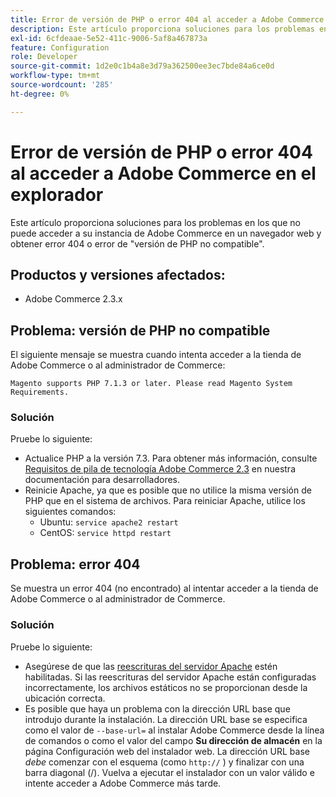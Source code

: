 ```yaml
---
title: Error de versión de PHP o error 404 al acceder a Adobe Commerce en el explorador
description: Este artículo proporciona soluciones para los problemas en los que no puede acceder a su instancia de Adobe Commerce en un navegador web y obtener error 404 o error de "versión de PHP no compatible".
exl-id: 6cfdeaae-5e52-411c-9006-5af8a467873a
feature: Configuration
role: Developer
source-git-commit: 1d2e0c1b4a8e3d79a362500ee3ec7bde84a6ce0d
workflow-type: tm+mt
source-wordcount: '285'
ht-degree: 0%

---
```


# Error de versión de PHP o error 404 al acceder a Adobe Commerce en el explorador

Este artículo proporciona soluciones para los problemas en los que no puede acceder a su instancia de Adobe Commerce en un navegador web y obtener error 404 o error de &quot;versión de PHP no compatible&quot;.

## Productos y versiones afectados:

* Adobe Commerce 2.3.x

## Problema: versión de PHP no compatible

El siguiente mensaje se muestra cuando intenta acceder a la tienda de Adobe Commerce o al administrador de Commerce:

`Magento supports PHP 7.1.3 or later. Please read Magento System Requirements.`

### Solución

Pruebe lo siguiente:

* Actualice PHP a la versión 7.3. Para obtener más información, consulte [Requisitos de pila de tecnología Adobe Commerce 2.3](https://devdocs.magento.com/guides/v2.3/install-gde/system-requirements.html#php) en nuestra documentación para desarrolladores.
* Reinicie Apache, ya que es posible que no utilice la misma versión de PHP que en el sistema de archivos. Para reiniciar Apache, utilice los siguientes comandos:
   * Ubuntu: `service apache2 restart`
   * CentOS: `service httpd restart`

## Problema: error 404

Se muestra un error 404 (no encontrado) al intentar acceder a la tienda de Adobe Commerce o al administrador de Commerce.

### Solución

Pruebe lo siguiente:

* Asegúrese de que las [reescrituras del servidor Apache](https://devdocs.magento.com/guides/v2.3/install-gde/prereq/apache.html) estén habilitadas. Si las reescrituras del servidor Apache están configuradas incorrectamente, los archivos estáticos no se proporcionan desde la ubicación correcta.
* Es posible que haya un problema con la dirección URL base que introdujo durante la instalación. La dirección URL base se especifica como el valor de `--base-url=` al instalar Adobe Commerce desde la línea de comandos o como el valor del campo **Su dirección de almacén** en la página Configuración web del instalador web. La dirección URL base *debe* comenzar con el esquema (como `http://` ) y finalizar con una barra diagonal (/). Vuelva a ejecutar el instalador con un valor válido e intente acceder a Adobe Commerce más tarde.
